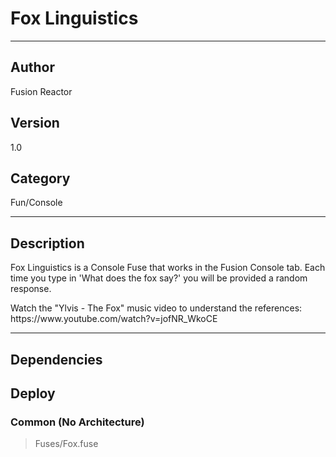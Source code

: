 # Fox Linguistics
___

## Author
Fusion Reactor

## Version
1.0

## Category
Fun/Console

___

## Description
<p>Fox Linguistics is a Console Fuse that works in the Fusion Console tab. Each time you type in 'What does the fox say?' you will be provided a random response.</p>
	
<p>Watch the "Ylvis - The Fox" music video to understand the references:<br>
https://www.youtube.com/watch?v=jofNR_WkoCE</p>

___

## Dependencies

## Deploy

### Common (No Architecture)

> Fuses/Fox.fuse  
